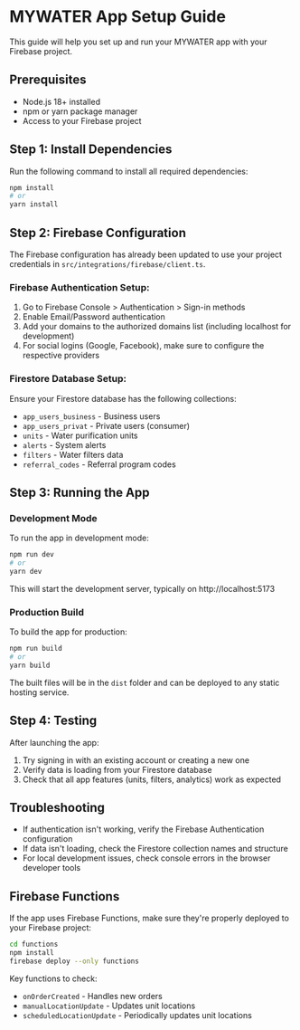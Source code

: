 
# MYWATER App Setup Guide

This guide will help you set up and run your MYWATER app with your Firebase project.

## Prerequisites

- Node.js 18+ installed
- npm or yarn package manager
- Access to your Firebase project

## Step 1: Install Dependencies

Run the following command to install all required dependencies:

```bash
npm install
# or
yarn install
```

## Step 2: Firebase Configuration

The Firebase configuration has already been updated to use your project credentials in `src/integrations/firebase/client.ts`.

### Firebase Authentication Setup:

1. Go to Firebase Console > Authentication > Sign-in methods
2. Enable Email/Password authentication
3. Add your domains to the authorized domains list (including localhost for development)
4. For social logins (Google, Facebook), make sure to configure the respective providers

### Firestore Database Setup:

Ensure your Firestore database has the following collections:
- `app_users_business` - Business users
- `app_users_privat` - Private users (consumer)
- `units` - Water purification units
- `alerts` - System alerts
- `filters` - Water filters data
- `referral_codes` - Referral program codes

## Step 3: Running the App

### Development Mode

To run the app in development mode:

```bash
npm run dev
# or
yarn dev
```

This will start the development server, typically on http://localhost:5173

### Production Build

To build the app for production:

```bash
npm run build
# or
yarn build
```

The built files will be in the `dist` folder and can be deployed to any static hosting service.

## Step 4: Testing

After launching the app:

1. Try signing in with an existing account or creating a new one
2. Verify data is loading from your Firestore database
3. Check that all app features (units, filters, analytics) work as expected

## Troubleshooting

- If authentication isn't working, verify the Firebase Authentication configuration
- If data isn't loading, check the Firestore collection names and structure
- For local development issues, check console errors in the browser developer tools

## Firebase Functions

If the app uses Firebase Functions, make sure they're properly deployed to your Firebase project:

```bash
cd functions
npm install
firebase deploy --only functions
```

Key functions to check:
- `onOrderCreated` - Handles new orders
- `manualLocationUpdate` - Updates unit locations
- `scheduledLocationUpdate` - Periodically updates unit locations
